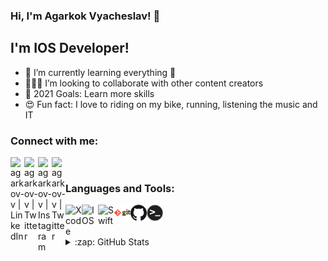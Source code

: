 
### Hi, I'm Agarkok Vyacheslav!  👋

## I'm IOS Developer!

- 🌱 I’m currently learning everything 🤣
- 🙋🏼‍♂️ I’m looking to collaborate with other content creators
- 🥅 2021 Goals: Learn more skills
- 😍 Fun fact: I love to riding on my bike, running, listening the music and IT

### Connect with me:

[<img align="left" alt="agarkov-v | LinkedIn" width="22px" src="https://cdn.jsdelivr.net/npm/simple-icons@v3/icons/linkedin.svg" />][linkedin]
[<img align="left" alt="agarkov-v | Twitter" width="22px" src="https://cdn.jsdelivr.net/npm/simple-icons@v3/icons/twitter.svg" />][twitter]
[<img align="left" alt="agarkov-v | Instagram" width="22px" src="https://cdn.jsdelivr.net/npm/simple-icons@v3/icons/instagram.svg" />][instagram]
[<img align="left" alt="agarkov-v | Twitter" width="22px" src="https://cdn.jsdelivr.net/npm/simple-icons@v3/icons/telegram.svg" />][telegram]

<br />

### Languages and Tools:

<img align="left" alt="Xcode" width="26px" src="https://img.icons8.com/color/48/000000/xcode.png" />
<img align="left" alt="IOS" width="26px" src="https://img.icons8.com/ios-filled/50/000000/ios-logo.png" />
<img align="left" alt="Swift" width="26px" src="https://img.icons8.com/color/48/000000/swift.png" />
<img align="left" alt="Git" width="26px" src="https://raw.githubusercontent.com/github/explore/80688e429a7d4ef2fca1e82350fe8e3517d3494d/topics/git/git.png" />
<img align="left" alt="GitHub" width="26px" src="https://raw.githubusercontent.com/github/explore/78df643247d429f6cc873026c0622819ad797942/topics/github/github.png" />
<img align="left" alt="Terminal" width="26px" src="https://raw.githubusercontent.com/github/explore/80688e429a7d4ef2fca1e82350fe8e3517d3494d/topics/terminal/terminal.png" />

<br />
<br />
<br />

<details>
  <summary>:zap: GitHub Stats</summary>

  [![Top Langs](https://github-readme-stats.vercel.app/api/top-langs/?username=agarkov-v&layout=compact)](https://github.com/anuraghazra/github-readme-stats)

</details>

<br />


[linkedin]: https://www.linkedin.com/in/vyacheslav-agarkov-612246180
[twitter]: https://twitter.com/v_agarkov
[instagram]: https://instagram.com/v.agarrkov
[telegram]: https://t.me/AgarkovV
